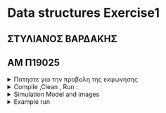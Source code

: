 # Data structures Exercise1

## ΣΤΥΛΙΑΝΟΣ ΒΑΡΔΑΚΗΣ

## ΑΜ Π19025

<details>
<summary> Πατηστε για την προβολη της εκφωνησης</summary>
Δομές Δεδομένων
1η Εργασία
2019-2020
Για την αντιμετώπιση της πανδημίας του κορωνοϊου, το Υπουργείο Υγείας του Ισραήλ ανέπτυξε την
εφαρμογή Hamagen για κινητά τηλέφωνα (https://medium.com/proferosec-osm/hamagen-applicationfighiting-the-corona-virus-4ecf55eb4f7c,https://www.reuters.com/article/us-health-coronavirus-israelapps/1-5-million-israelis-using-voluntary-coronavirus-monitoring-app-idUSKBN21J5L5). Η χρήση είναι
προαιρετική και η κύρια λειτουργία της εφαρμογής είναι να ειδοποιεί τους χρήστες για πιθανή μόλυνση
από τον κορωνοϊό. Συγκεκριμένα, ο χρήστης δίνει τη συγκατάθεσή του να καταγράφεται τακτικά η
τρέχουσα θέση του (μαζί με την ώρα καταγραφής) και στη συνέχεια με βάση τις ήδη αποθηκευμένες
τροχιές των επιβεβαιωμένων κρουσμάτων, ειδοποιούνται εκείνοι οι χρήστες οι οποίοι βρέθηκαν λίγη
ώρα μετά, κοντά στα σημεία που πέρασε ένας ασθενής από κορωνοϊό.
Στόχος αυτής της εργασίας, είναι να υλοποιήσετε κάποιες από τις βασικές λειτουργίες αυτής της
εφαρμογής καθώς και κάποιες επιπλέον. Θεωρείστε ότι από την έναρξη της λειτουργίας της εφαρμογής,
καταγράφονται ανά 30 δευτερόλεπτα οι γεωγραφικές συντεταγμένες (x,y) του χρήστη καθώς και η ώρα
της καταγραφής. Το σύνολο αυτής της πληροφορίας φυλάσσεται σε μία αλυσίδα η οποία συνεχώς
επεκτείνεται. Κάθε κόμβος της αλυσίδας θα περιέχει μία θέση του χρήστη και την αντίστοιχη ώρα και
επομένως ουσιαστικά κάθε αλυσίδα αντιστοιχεί στην τροχιά ενός χρήστη. Προκειμένου να είναι εύκολη
η διάσχιση της λίστας, πέραν του «κλασσικού» δείκτη στην αρχή της αλυσίδας θα υπάρχουν και επιπλέον
δείκτες οι οποίοι θα δείχνουν στους πρώτους κόμβους αμέσως μετά την αλλαγή της ημέρας.
Θα υλοποιηθούν οι ακόλουθες λειτουργίες:

1. POSSIBLE_COVID_19_INFECTION(User Trajectory, Day, List of COVID-19 patients). Η συνάρτηση αυτή
   θα παίρνει ως είσοδο την τροχιά ενός χρήστη για μία συγκεκριμένη ημέρα, θα την συγκρίνει με τις τροχιές
   των ασθενών και θα επιστρέφει TRUE αν ο χρήστης βρέθηκε εντός ακτίνας R από τον ασθενή για
   διάστημα τουλάχιστον Τ1 λεπτών της ώρας και το πολύ Τ2 λεπτά αργότερα από τη στιγμή που πέρασε ο
   ασθενής. Π.χ. αν Day= 4/8/2020, R=2m, Τ1=15 λεπτά και Τ2= 460 λεπτά (4 ώρες), αν την 4/8/2020 ο
   χρήστης πέρασε σε ένα μέτρο απόσταση 2 ώρες μετά από τον σημείο που βρέθηκε ένας ασθενής για
   κορωνοϊό και έμεινε στην περιοχή για 30 λεπτά τότε πρέπει να ειδοποιείται (TRUE). Επισημαίνεται ότι
   αν το γεγονός της προσέγγισης έγινε κοντά στο τέλος της ημέρας ο έλεγχος συνεχίζεται και στην αρχή
   της επομένης.
2. FIND_CROWDED_PLACES(Day, Time Interval, Square Region of Interest, Minimum Stay Duration) H
   συνάρτηση αυτή επιστρέφει το πλήθος των χρηστών που βρέθηκαν εντός μίας τετραγωνικής περιοχής
   μία συγκεκριμένη ημέρα, εντός ενός χρονικού διαστήματος και παρέμειναν στην περιοχή τουλάχιστονγια κάποια ώρα. Με αυτό τον τρόπο, οι αρχές μπορούν να εντοπίζουν προβληματικές περιοχές ώστε να
   λάβουν τα κατάλληλα μέτρα.
3. REPAIR (Day, User Trajectory). Ένα συχνό πρόβλημα με την τεχνολογία GPS είναι ότι όταν η κινητή
   συσκευή είναι σε κλειστό χώρο ή σε περιοχή με ψηλά κτήρια, υπάρχει πιθανότητα κάποια γεωγραφικά
   στίγματα να μην μεταδοθούν. Η συνάρτηση REPAIR θα συμπληρώνει αυτά τα κενά που μπορούν να
   συμβούν στην καταγραφή της τροχιάς ενός χρήστη. Πιο αναλυτικά, στο τέλος μίας συγκεκριμένης
   ημέρας, θα ελέγχεται αν υπάρχουν δύο γειτονικά γεωγραφικά στίγματα που καταγράφηκαν εντός της
   ημέρας των οποίων η χρονική απόσταση είναι μεγαλύτερη από 30 δευτερόλεπτα και στην περίπτωση
   αυτή θα προστίθενται εμβόλιμα στην αλυσίδα κόμβοι που θα αντιστοιχούν στα χαμένα στίγματα. Γίνεται
   η υπόθεση ότι ο χρήστης κινείται ευθύγραμμα μεταξύ των δυο γεωγραφικών στιγμάτων που οριοθετούν
   το εντοπισμένο κενό στην τροχιά και με ταχύτητα ίση με το λόγο της απόστασης των δύο στιγμάτων προς
   την χρονική τους απόσταση.
4. SUMMARIZE_TRAJECTORY(DAY, DAYS BEFORE, USER TRAJECTORY) . Στο τέλος μίας συγκεκριμένης
   ημέρας, η τροχιά της ημέρας που απέχει ένα πλήθος ημερών από τη συγκεκριμένη θα αντικαθίσταται
   από μία σύνοψή της. Συγκεκριμένα, έστω (x,y) το πρώτο στίγμα που καταγράφηκε την ημέρα που μας
   ενδιαφέρει. Όλα τα επόμενα στίγματα που απέχουν λιγότερο από R από το στίγμα (x,y) διαγράφονται
   από την αλυσίδα μέχρι να εντοπιστεί το πρώτο στίγμα (x1,y1) που θα είναι εκτός του παραπάνω κύκλου.
   Στη συνέχεια με κέντρο το (x1,y1) η προηγούμενη διαδικασία επαναλαμβάνεται μέχρι να φτάσουμε στο
   τέλος της ημέρας.
   Θέματα Υλοποίησης
   Βασικό σημείο στην υλοποίηση της εργασίας είναι η προσομοίωση της κίνησης των χρηστών και του
   χρόνου. Η προσομοίωση του χρόνου θα γίνεται με τη χρήση ενός επαναληπτικού βρόχου και τη χρήση
   ενός μετρητή που θα αυξάνει ανά 30 για να προσομοιωθεί η πάροδος των 30 δευτερολέπτων. Επίσης,
   υποθέτουμε ότι οι χρήστες κινούνται σε μία τετράγωνη περιοχή διαστάσεων DxD και συγκεκριμένα
   κινούνται με βάση το μοντέλο Random waypoint
   (https://en.wikipedia.org/wiki/Random_waypoint_model). Σύμφωνα με αυτό το μοντέλο, οι χρήστες
   ξεκινούν από μία τυχαία τοποθεσία, μένουν σε αυτή ένα τυχαίο χρονικό διάστημα και στη συνέχεια
   επιλέγουν ένα τυχαίο προορισμό και κινούνται ευθύγραμμα με κατεύθυνση προς αυτόν τον προορισμό
   με σταθερή ταχύτητα τυχαία επιλεγμένη. Στο σενάριο μας, όλες οι τυχαίες τοποθεσίες θα είναι εντός της
   παραπάνω τετράγωνης περιοχής και επίσης υποθέτουμε ότι όλοι οι χρήστες κινούνται πεζή και με
   ταχύτητες που κυμαίνονται μεταξύ 3 και 6 Κm/h.
   Σχετικά με την προσομοίωση της απώλειας σήματος GPS, σε τυχαίες χρονικές στιγμές για ένα τυχαίο
   χρονικό διάστημα, το πρόγραμμα σας θα παύει να εισάγει στην αλυσίδα τα γεωγραφικά στίγματα του
   χρήστη.
   Στο τέλος κάθε ημέρας, θα εκτελείται αρχικά η συνάρτηση REPAIR που θα διορθώνει όλες τις τροχιές των
   χρηστών για την ημέρα που μόλις έληξε. Στη συνέχεια πάλι με αναφορά τη συγκεκριμένη ημέρα, θα
   εκτελείται η συνάρτηση POSSIBLE_COVID_19_INFECTION για όλους τους χρήστες για τον εντοπισμό
   πιθανόν νέων κρουσμάτων. Στη συνέχεια θα εκτελείται η SUMMARIZE_TRAJECTORY όπου για κάθεχρήστη θα γίνεται σύνοψη της τροχιάς για την ημέρα που απέχει ένα συγκεκριμένο χρονικό διάστημα
   από την τρέχουσα ημέρα. Τέλος, θα δίνεται η δυνατότητα στους διαχειριστές της εφαρμογής, πάλι στο
   τέλος της ημέρας, να εκτελούν την συνάρτηση FIND_CROWDED_PLACES για να εντοπίσουν σημεία
   συνωστισμού για την ημέρα που μόλις έληξε.
   Παραδοτέα
   Θα πρέπει να παραδοθεί ο πηγαίος κώδικας μαζί με τον εκτελέσιμο. Ιδιαίτερη βαρύτητα θα πρέπει να
   δοθεί στη σωστή τεκμηρίωση των προγραμμάτων σας. Θα πρέπει λοιπόν ο κώδικας σας να συνοδεύεται
   από ξεχωριστό κείμενο που θα παρέχει λεπτομερή περιγραφή των τεχνικών σας. Επίσης, εντός του
   πηγαίου κώδικα θα πρέπει να υπάρχουν «πυκνά» σχόλια διατυπωμένα. Η παράδοση των εργασιών θα
   γίνει μέσω του gunet.
   Η εργασία μπορεί να εκπονηθεί από ομάδα μέχρι δύο ατόμων αυστηρώς.
   Προθεσμία Παράδοσης: Δευτέρα 11 Μάϊου 2020

   </details>

<details>
<summary>Compile ,Clean , Run :</summary>
Comiple:

> make

Clean .o and exe

> make clean

Run .exe

> .\SimulationFinalCovid19

</details>
<details>
<summary>Simulation Model and images</summary>

![SLIDES - 1](https://user-images.githubusercontent.com/6078810/82042681-fbbc7b00-96b2-11ea-8ff8-81548ece57c4.jpg)

![SLIDES - 2](https://user-images.githubusercontent.com/6078810/82042792-2a3a5600-96b3-11ea-84e3-8209693b83af.jpg)

</details>

<details>
<summary>Example run </summary>

<div style="width:500px;max-width:100%;"><div style="height:0;padding-bottom:58.6%;position:relative;"><iframe width="500" height="293" style="position:absolute;top:0;left:0;width:100%;height:100%;" frameBorder="0" src="https://imgflip.com/embed/41k08t"></iframe></div><p><a href="https://imgflip.com/gif/41k08t">via Imgflip</a></p></div>

</details>

